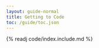 ```yaml
---
layout: guide-normal
title: Getting to Code
toc: /guide/toc.json
---
```


{% readj code/index.include.md %}
